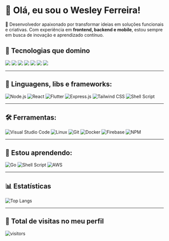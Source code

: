 # 👋 Olá, eu sou o Wesley Ferreira!

🎯 Desenvolvedor apaixonado por transformar ideias em soluções funcionais e criativas. Com experiência em **frontend, backend e mobile**, estou sempre em busca de inovação e aprendizado contínuo.

## 🚀 Tecnologias que domino

<div align="left">
  <img src="https://img.shields.io/badge/-Python-3776AB?style=for-the-badge&logo=python&logoColor=white" />
  <img src="https://img.shields.io/badge/-HTML5-E34F26?style=for-the-badge&logo=html5&logoColor=white" />
  <img src="https://img.shields.io/badge/-CSS3-1572B6?style=for-the-badge&logo=css3&logoColor=white" />
  <img src="https://img.shields.io/badge/-JavaScript-F7DF1E?style=for-the-badge&logo=javascript&logoColor=black" />
  <img src="https://img.shields.io/badge/-React.js-61DAFB?style=for-the-badge&logo=react&logoColor=black" />
  <img src="https://img.shields.io/badge/-Node.js-339933?style=for-the-badge&logo=node.js&logoColor=white" />
  <img src="https://img.shields.io/badge/-Flutter-02569B?style=for-the-badge&logo=flutter&logoColor=white" />
</div>

---

## 🔧 Linguagens, libs e frameworks:

![Node.js](https://img.shields.io/badge/Node.js-339933?style=flat-square&logo=node.js&logoColor=white)
![React](https://img.shields.io/badge/React-20232A?style=flat-square&logo=react&logoColor=61DAFB)
![Flutter](https://img.shields.io/badge/Flutter-02569B?style=flat-square&logo=flutter&logoColor=white)
![Express.js](https://img.shields.io/badge/Express.js-000000?style=flat-square&logo=express&logoColor=white)
![Tailwind CSS](https://img.shields.io/badge/Tailwind_CSS-06B6D4?style=flat-square&logo=tailwind-css&logoColor=white)
![Shell Script](https://img.shields.io/badge/Shell_Script-black?style=flat-square&logo=gnu-bash&logoColor=white)

---

## 🛠️ Ferramentas:

![Visual Studio Code](https://img.shields.io/badge/VSCode-007ACC?style=flat-square&logo=visual-studio-code&logoColor=white)
![Linux](https://img.shields.io/badge/Linux-FCC624?style=flat-square&logo=linux&logoColor=black)
![Git](https://img.shields.io/badge/Git-F05032?style=flat-square&logo=git&logoColor=white)
![Docker](https://img.shields.io/badge/Docker-2496ED?style=flat-square&logo=docker&logoColor=white)
![Firebase](https://img.shields.io/badge/Firebase-FFCA28?style=flat-square&logo=firebase&logoColor=black)
![NPM](https://img.shields.io/badge/NPM-CB3837?style=flat-square&logo=npm&logoColor=white)

---

## 📘 Estou aprendendo:

![Go](https://img.shields.io/badge/Go-00ADD8?style=flat-square&logo=go&logoColor=white)
![Shell Script](https://img.shields.io/badge/Shell_Script-black?style=flat-square&logo=gnu-bash&logoColor=white)
![AWS](https://img.shields.io/badge/AWS-232F3E?style=flat-square&logo=amazon-aws&logoColor=white)

---

## 📊 Estatísticas

![Top Langs](https://github-readme-stats.vercel.app/api/top-langs/?username=seu-usuario-github&layout=compact&langs_count=8&theme=radical)

---

## 🔢 Total de visitas no meu perfil

![visitors](https://komarev.com/ghpvc/?username=seu-usuario-github&label=Visualiza%C3%A7%C3%B5es%20do%20perfil&color=0e75b6&style=flat)
